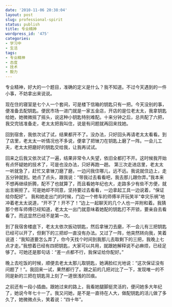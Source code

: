 ```yaml
---
date: '2010-11-06 20:38:04'
layout: post
slug: professional-spirit
status: publish
title: 专业精神
wordpress_id: '475'
categories:
- 学习中
- 生活
tags:
- 专业精神
- 态度
- 技术
- 毅力
---
```


专业精神，好大的一个题目，准确的定义是什么？我不知道。不过今天遇到的一件小事，不妨拿出来说说。

现在住的寝室是七个人一个套间，可是楼下信箱的钥匙只有一把。今天没别的事，便准备去配钥匙。便民市场一进门就是一家五金店，开店的是位老太太，我拿钥匙给她，她微微摇了摇头，说这种小钥匙特别难配。十来分钟之后，总共配了六把，我交完钱准备走，老太太把我叫住，说是有问题就再回来找她。

回到宿舍，我依次试了试，结果都开不了。没办法，只好回头再请老太太看看。到了店里，老太太一听情况也不多说，便拿了把锉刀在钥匙上磨了一阵。一会儿工夫，老太太把磨好的钥匙交给我，让我再试试。

回来之后我又依次试了一遍，结果非常令人失望，依旧全都打不开。这时候我开始有点怀疑她的技术了，可是也没办法，只好再跑一趟。
第三次走进店里，老太太一听就急了，赶忙又拿锉刀磨了磨，一边问我住哪儿，远不远。我说就住边上，走五分钟就到。她点了点头，跟我说：“带我过去看看吧，我去那儿跟你弄。”我本来不想再继续折腾，配不了也就算了，而且看她年纪也大，走路多少有些不方便，就出言婉拒了。可是她却不同意，坚持要过去看看，一边拿起工具一边说着，“保证给你配好”。
我和她走出门的时候，门边一个修车的师傅半开玩笑半“幸灾乐祸”地冲着老太太说道，“开不了！开不了！”边上一起聊天的几个人也一并附和着。我猜那个修车师傅已经知道，老太太一出门就意味着她配的钥匙打不开锁，要亲自去看看了。而这显然已经不是第一次。

到了我宿舍楼底下，老太太依次扳动钥匙，然后拿锉刀去磨，不一会儿有三把钥匙已经可以开了，但剩下的三把却一直没有办法。又过了一阵，他突然转向我，笑着说道：“我知道要怎么弄了，你今天找个时间到我那儿去取剩下的三把，我晚上七点才走。”我想着已经有四把钥匙，大家可以共用，就跟她解释说不必麻烦，已经足够了。可她还是那句话：“差一点都不行，我保证给你配好。”

晚上去吃饭的时候，顺便去老太太那儿取钥匙，她满脸红光地说：“这次保证没有问题了！”。我回来一试，果然都行了。跟之前的几把对比了一下，发现唯一的不同是新的三把在钥匙背上刻了一道很浅的凹痕。

之前还有一段小插曲。跟她过来的路上，我看她腿脚挺灵活的，便问她多大年纪了，她说今年七十一了。我又问她，是不是一直待在人大，做配钥匙的活儿做了多久了，她微微点头，笑着说：“四十年”。

